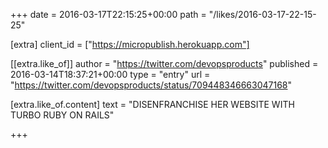 +++
date = 2016-03-17T22:15:25+00:00
path = "/likes/2016-03-17-22-15-25"

[extra]
client_id = ["https://micropublish.herokuapp.com"]

[[extra.like_of]]
author = "https://twitter.com/devopsproducts"
published = 2016-03-14T18:37:21+00:00
type = "entry"
url = "https://twitter.com/devopsproducts/status/709448346663047168"

[extra.like_of.content]
text = "DISENFRANCHISE HER WEBSITE WITH TURBO RUBY ON RAILS"

+++

<a href="https://brid.gy/publish/twitter"></a>